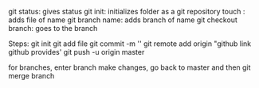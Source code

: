 git status: gives status
git init: initializes folder as a git repository
touch : adds file of name
git branch name: adds branch of name
git checkout branch: goes to the branch

Steps: git init
git add file
git commit -m ''
git remote add origin "github link github provides'
git push -u origin master

for branches, enter branch make changes, go back to master and then git merge branch

